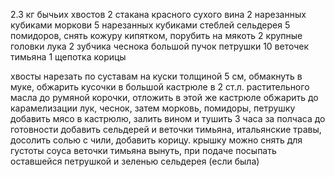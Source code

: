 2.3 кг бычьих хвостов
2 стакана красного сухого вина
2 нарезанных кубиками моркови
5 нарезанных кубиками стеблей сельдерея
5 помидоров, снять кожуру кипятком, порубить на мякоть
2 крупные головки лука
2 зубчика чеснока
большой пучок петрушки
10 веточек тимьяна
1 щепотка корицы

хвосты нарезать по суставам на куски толщиной 5 см, обмакнуть в муке, обжарить кусочки в большой кастрюле в 2 ст.л. растительного масла до румяной корочки, отложить
в этой же кастрюле обжарить до карамелизации лук, чеснок, затем морковь, помидоры, петрушку
добавить мясо в кастрюлю, залить вином и тушить 3 часа
за полчаса до готовности добавить сельдерей и веточки тимьяна, итальянские травы, досолить солью с чили, добавить корицу. крышку можно снять для густоты соуса
веточки тимьяна вынуть, при подаче посыпать оставшейся петрушкой и зеленью сельдерея (если была)